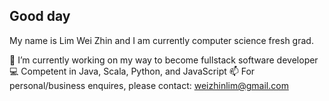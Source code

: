 ## Good day
My name is Lim Wei Zhin and I am currently computer science fresh grad.

🌱 I’m currently working on my way to become fullstack software developer
💻 Competent in Java, Scala, Python, and JavaScript
📫 For personal/business enquires, please contact: weizhinlim@gmail.com
<!--
**arjenlim/arjenlim** is a ✨ _special_ ✨ repository because its `README.md` (this file) appears on your GitHub profile.

Here are some ideas to get you started:

- 🔭 I’m currently working on ...
- 🌱 I’m currently learning ...
- 👯 I’m looking to collaborate on ...
- 🤔 I’m looking for help with ...
- 💬 Ask me about ...
- 📫 How to reach me: ...
- 😄 Pronouns: ...
- ⚡ Fun fact: ...
-->

